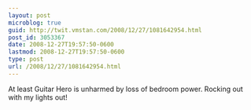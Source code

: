 ```yaml
---
layout: post
microblog: true
guid: http://twit.vmstan.com/2008/12/27/1081642954.html
post_id: 3053367
date: 2008-12-27T19:57:50-0600
lastmod: 2008-12-27T19:57:50-0600
type: post
url: /2008/12/27/1081642954.html
---
```

At least Guitar Hero is unharmed by loss of bedroom power. Rocking out with my lights out!
